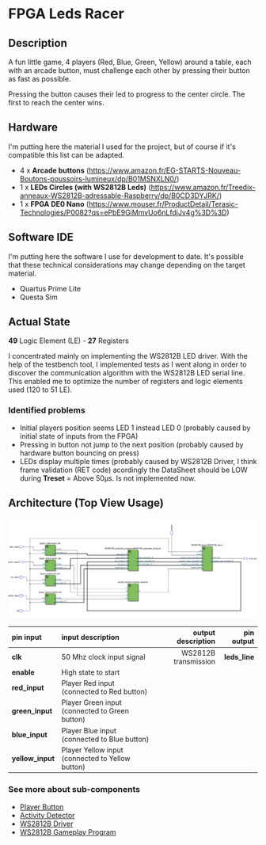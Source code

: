 # FPGA Leds Racer

## Description

A fun little game, 4 players (Red, Blue, Green, Yellow) around a table, each with an arcade button, must challenge each other by pressing their button as fast as possible.

Pressing the button causes their led to progress to the center circle. The first to reach the center wins.

## Hardware

I'm putting here the material I used for the project, but of course if it's compatible this list can be adapted.

- 4 x **Arcade buttons** (https://www.amazon.fr/EG-STARTS-Nouveau-Boutons-poussoirs-lumineux/dp/B01MSNXLN0/)
- 1 x **LEDs Circles (with WS2812B Leds)** (https://www.amazon.fr/Treedix-anneaux-WS2812B-adressable-Raspberry/dp/B0CD3DYJRK/)
- 1 x **FPGA DE0 Nano** (https://www.mouser.fr/ProductDetail/Terasic-Technologies/P0082?qs=ePbE9GiMmvUo6nLfdjJv4g%3D%3D)

## Software IDE

I'm putting here the software I use for development to date. It's possible that these technical considerations may change depending on the target material.

- Quartus Prime Lite
- Questa Sim

## Actual State
**49** Logic Element (LE) - **27** Registers

I concentrated mainly on implementing the WS2812B LED driver. With the help of the testbench tool, I implemented tests as I went along in order to discover the communication algorithm with the WS2812B LED serial line. 
This enabled me to optimize the number of registers and logic elements used (120 to 51 LE).

### Identified problems

- Initial players position seems LED 1 instead LED 0 (probably caused by initial state of inputs from the FPGA)
- Pressing in button not jump to the next position (probably caused by hardware button bouncing on press)
- LEDs display multiple times (probably caused by WS2812B Driver, I think frame validation (RET code) acordingly the DataSheet should be LOW during **Treset** = Above 50µs. Is not implemented now. 

## Architecture (Top View Usage)

![Top View Architecture](./assets/top_level_arch.png)

|  pin input   | input description  |   output description             |  pin output                    |
|  :---   |  :--- | ---:                         |  ---:                    |
|  **clk**  |  50 Mhz clock input signal  |  WS2812B transmission  |  **leds_line**  |
|  **enable**  |  High state to start  | |  |
|  **red_input**  |  Player Red input (connected to Red button)  |    |  |
|  **green_input**  |  Player Green input (connected to Green button)  |    |  |
|  **blue_input**  |  Player Blue input (connected to Blue button)  |    |  |
|  **yellow_input**  |  Player Yellow input (connected to Yellow button)  |    |  |

### See more about sub-components

- [Player Button](./docs/player_button.md)
- [Activity Detector](./docs/activity_detector.md)
- [WS2812B Driver](./docs/ws2812b_driver.md)
- [WS2812B Gameplay Program](./docs/ws2812b_gameplay_program.md)
